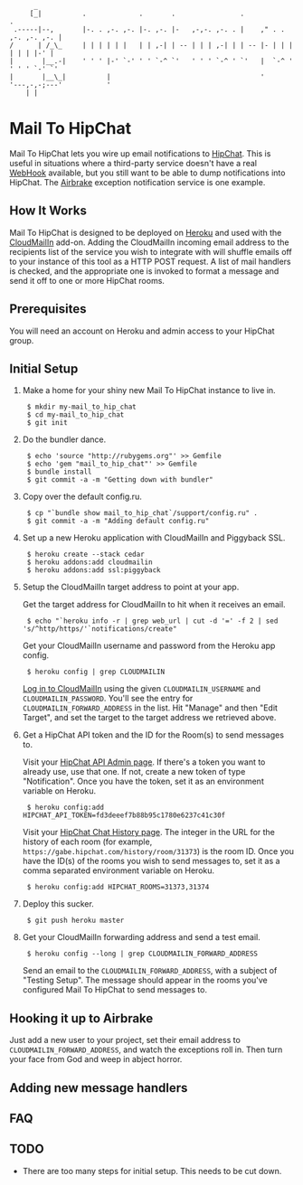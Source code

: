           _
         [_|          .             .       .                .                       .  
     .-----|--,       |-. . ,-. ,-. |-. ,-. |-   ,-,-. ,-. . |    ," . . ,-. ,-. ,-. |  
    /      | /_\_     | | | | | |   | | ,-| | -- | | | ,-| | | -- |- | | | | | | |-' |  
    |       |__.-|    ' ' ' |-' `-' ' ' `-^ `'   ' ' ' `-^ ' `'   |  `-^ ' ' ' ' `-' `' 
    |       |__\_|          |                                     '                     
    '---,-,-;---'           '
        | |
        
# Mail To HipChat

Mail To HipChat lets you wire up email notifications to [HipChat](http://hipchat.com/r/30ad1). This is useful in situations where a third-party service doesn't have a real [WebHook](http://www.webhooks.org/) available, but you still want to be able to dump notifications into HipChat. The [Airbrake](http://airbrake.io) exception notification service is one example.

## How It Works

Mail To HipChat is designed to be deployed on [Heroku](http://heroku.com) and used with the [CloudMailIn](http://cloudmailin.com/) add-on. Adding the CloudMailIn incoming email address to the recipients list of the service you wish to integrate with will shuffle emails off to your instance of this tool as a HTTP POST request. A list of mail handlers is checked, and the appropriate one is invoked to format a message and send it off to one or more HipChat rooms.

## Prerequisites

You will need an account on Heroku and admin access to your HipChat group. 

## Initial Setup

1. Make a home for your shiny new Mail To HipChat instance to live in.

        $ mkdir my-mail_to_hip_chat
        $ cd my-mail_to_hip_chat
        $ git init 
    
2. Do the bundler dance.

        $ echo 'source "http://rubygems.org"' >> Gemfile
        $ echo 'gem "mail_to_hip_chat"' >> Gemfile
        $ bundle install
        $ git commit -a -m "Getting down with bundler"
    
3. Copy over the default config.ru.

        $ cp "`bundle show mail_to_hip_chat`/support/config.ru" .
        $ git commit -a -m "Adding default config.ru"

4. Set up a new Heroku application with CloudMailIn and Piggyback SSL.
  
        $ heroku create --stack cedar
        $ heroku addons:add cloudmailin
        $ heroku addons:add ssl:piggyback

5. Setup the CloudMailIn target address to point at your app.
    
    Get the target address for CloudMailIn to hit when it receives an email.
    
        $ echo "`heroku info -r | grep web_url | cut -d '=' -f 2 | sed 's/^http/https/'`notifications/create"
    
    Get your CloudMailIn username and password from the Heroku app config.
    
        $ heroku config | grep CLOUDMAILIN

    [Log in to CloudMailIn](https://cloudmailin.com/users/sign_in) using the given `CLOUDMAILIN_USERNAME` and `CLOUDMAILIN_PASSWORD`. You'll see the entry for `CLOUDMAILIN_FORWARD_ADDRESS` in the list. Hit "Manage" and then "Edit Target", and set the target to the target address we retrieved above.
    
6. Get a HipChat API token and the ID for the Room(s) to send messages to.
  
    Visit your [HipChat API Admin page](http://hipchat.com/group_admin/api). If there's a token you want to already use, use that one. If not, create a new token of type "Notification". Once you have the token, set it as an environment variable on Heroku.
  
        $ heroku config:add HIPCHAT_API_TOKEN=fd3deeef7b88b95c1780e6237c41c30f

    Visit your [HipChat Chat History page](https://hipchat.com/history). The integer in the URL for the history of each room (for example, `https://gabe.hipchat.com/history/room/31373`) is the room ID. Once you have the ID(s) of the rooms you wish to send messages to, set it as a comma separated environment variable on Heroku.
  
        $ heroku config:add HIPCHAT_ROOMS=31373,31374

7. Deploy this sucker.

        $ git push heroku master
    
8. Get your CloudMailIn forwarding address and send a test email.

        $ heroku config --long | grep CLOUDMAILIN_FORWARD_ADDRESS
    
    Send an email to the `CLOUDMAILIN_FORWARD_ADDRESS`, with a subject of "Testing Setup". The message should appear in the rooms you've configured Mail To HipChat to send messages to.

## Hooking it up to Airbrake

  Just add a new user to your project, set their email address to `CLOUDMAILIN_FORWARD_ADDRESS`, and watch the exceptions roll in. Then turn your face from God and weep in abject horror.

## Adding new message handlers

## FAQ

## TODO

* There are too many steps for initial setup. This needs to be cut down.